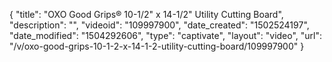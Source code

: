 {
    "title": "OXO Good Grips&reg; 10-1\/2&quot; x 14-1\/2&quot; Utility Cutting Board",
    "description": "",
    "videoid": "109997900",
    "date_created": "1502524197",
    "date_modified": "1504292606",
    "type": "captivate",
    "layout": "video",
    "url": "\/v\/oxo-good-grips-10-1-2-x-14-1-2-utility-cutting-board\/109997900"
}